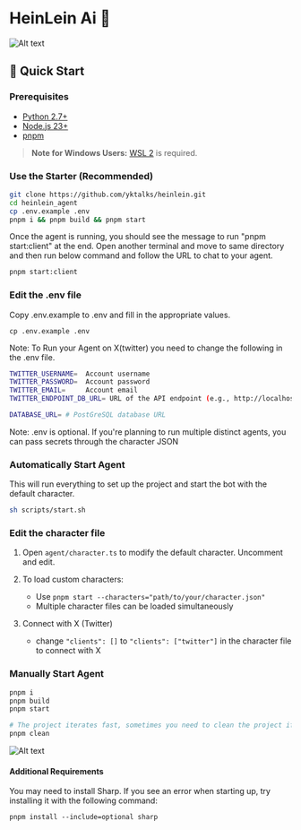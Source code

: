 # HeinLein Ai 🤖
<img src="https://i.ibb.co/674V4T9z/Frame-73-2.png" alt="Alt text">

## 🚀 Quick Start

### Prerequisites

- [Python 2.7+](https://www.python.org/downloads/)
- [Node.js 23+](https://docs.npmjs.com/downloading-and-installing-node-js-and-npm)
- [pnpm](https://pnpm.io/installation)

> **Note for Windows Users:** [WSL 2](https://learn.microsoft.com/en-us/windows/wsl/install-manual) is required.

### Use the Starter (Recommended)

```bash
git clone https://github.com/yktalks/heinlein.git
cd heinlein_agent
cp .env.example .env
pnpm i && pnpm build && pnpm start
```

Once the agent is running, you should see the message to run "pnpm start:client" at the end.
Open another terminal and move to same directory and then run below command and follow the URL to chat to your agent.

```bash
pnpm start:client
```

### Edit the .env file

Copy .env.example to .env and fill in the appropriate values.

```
cp .env.example .env
```

Note: To Run your Agent on X(twitter) you need to change the following in the .env file.

```bash
TWITTER_USERNAME=  Account username
TWITTER_PASSWORD=  Account password
TWITTER_EMAIL=     Account email
TWITTER_ENDPOINT_DB_URL= URL of the API endpoint (e.g., http://localhost:3000/api/endpoint)

DATABASE_URL= # PostGreSQL database URL
```

Note: .env is optional. If you're planning to run multiple distinct agents, you can pass secrets through the character JSON

### Automatically Start Agent

This will run everything to set up the project and start the bot with the default character.

```bash
sh scripts/start.sh
```

### Edit the character file

1. Open `agent/character.ts` to modify the default character. Uncomment and edit.

2. To load custom characters:
   - Use `pnpm start --characters="path/to/your/character.json"`
   - Multiple character files can be loaded simultaneously
3. Connect with X (Twitter)
   - change `"clients": []` to `"clients": ["twitter"]` in the character file to connect with X

### Manually Start Agent

```bash
pnpm i
pnpm build
pnpm start

# The project iterates fast, sometimes you need to clean the project if you are coming back to the project
pnpm clean
```

<img src="https://i.ibb.co/YTwM32Wt/Grok-1.png" alt="Alt text">


#### Additional Requirements

You may need to install Sharp. If you see an error when starting up, try installing it with the following command:

```
pnpm install --include=optional sharp
```
